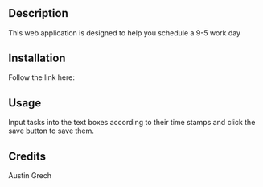 # <Work Day Scheduler>

## Description

This web application is designed to help you schedule a 9-5 work day

## Installation

Follow the link here: 

## Usage

Input tasks into the text boxes according to their time stamps and click the save button to save them.

## Credits

Austin Grech
